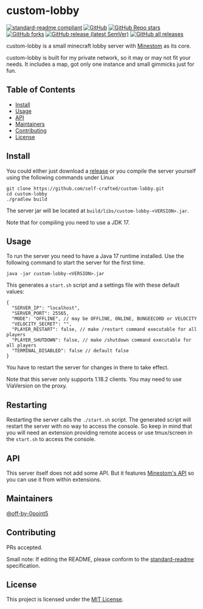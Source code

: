 # custom-lobby

[![standard-readme compliant](https://img.shields.io/badge/standard--readme-OK-green.svg?style=flat-square)](https://github.com/RichardLitt/standard-readme)
[![GitHub](https://img.shields.io/github/license/self-crafted/custom-lobby?style=flat-square)](https://github.com/self-crafted/custom-lobby/blob/master/LICENSE)
[![GitHub Repo stars](https://img.shields.io/github/stars/self-crafted/custom-lobby?style=flat-square)](https://github.com/self-crafted/custom-lobby/stargazers)
[![GitHub forks](https://img.shields.io/github/forks/self-crafted/custom-lobby?style=flat-square)](https://github.com/self-crafted/custom-lobby/network/members)
[![GitHub release (latest SemVer)](https://img.shields.io/github/v/release/self-crafted/custom-lobby?style=flat-square)](https://github.com/self-crafted/custom-lobby/releases/latest)
[![GitHub all releases](https://img.shields.io/github/downloads/self-crafted/custom-lobby/total?style=flat-square)](https://github.com/self-crafted/custom-lobby/releases)

custom-lobby is a small minecraft lobby server with [Minestom](https://github.com/Minestom/Minestom) as its core.

custom-lobby is built for my private network, so it may or may not fit your needs.
It includes a map, got only one instance and small gimmicks just for fun.

## Table of Contents

- [Install](#install)
- [Usage](#usage)
- [API](#api)
- [Maintainers](#maintainers)
- [Contributing](#contributing)
- [License](#license)

## Install
You could either just download a [release](https://github.com/self-crafted/custom-lobby/releases) or you compile the server yourself using the following commands under Linux
```shell
git clone https://github.com/self-crafted/custom-lobby.git
cd custom-lobby
./gradlew build
```
The server jar will be located at `build/libs/custom-lobby-<VERSION>.jar`.

Note that for compiling you need to use a JDK 17.

## Usage
To run the server you need to have a Java 17 runtime installed.
Use the following command to start the server for the first time.
```shell
java -jar custom-lobby-<VERSION>.jar
```
This generates a `start.sh` script and a settings file with these default values:
```json5
{
  "SERVER_IP": "localhost",
  "SERVER_PORT": 25565,
  "MODE": "OFFLINE", // may be OFFLINE, ONLINE, BUNGEECORD or VELOCITY
  "VELOCITY_SECRET": "",
  "PLAYER_RESTART": false, // make /restart command executable for all players
  "PLAYER_SHUTDOWN": false, // make /shutdown command executable for all players
  "TERMINAL_DISABLED": false // default false
}
```
You have to restart the server for changes in there to take effect.

Note that this server only supports 1.18.2 clients.
You may need to use ViaVersion on the proxy.

## Restarting
Restarting the server calls the `./start.sh` script.
The generated script will restart the server with no way to access the console.
So keep in mind that you will need an extension providing remote access or use tmux/screen in the `start.sh` to access the console.


## API
This server itself does not add some API. But it features [Minestom's API](https://github.com/Minestom/Minestom) so you can use it from within extensions.

## Maintainers

[@off-by-0point5](https://github.com/off-by-0point5)

## Contributing

PRs accepted.

Small note: If editing the README, please conform to the [standard-readme](https://github.com/RichardLitt/standard-readme) specification.

## License

This project is licensed under the [MIT License](LICENSE).
